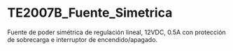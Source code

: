 # TE2007B_Fuente_Simetrica
Fuente de poder simétrica de regulación lineal, 12VDC, 0.5A con protección de sobrecarga e interruptor de encendido/apagado.
